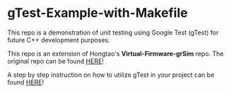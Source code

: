 # gTest-Example-with-Makefile
   This repo is a demonstration of unit testing using Google Test (gTest) for future C++ development purposes.

   This repo is an extension of Hongtao's **Virtual-Firmware-grSim** repo.
   The original repo can be found [HERE](https://github.com/IEEE-UCSD-RoboCup-2020/Virtual-Firmware-grSim.git)!

   A step by step instruction on how to utilize gTest in your project can be found [HERE](HOW.md)!



